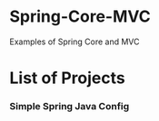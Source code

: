 # Spring-Core-MVC

Examples of Spring Core and MVC

# List of Projects

### Simple Spring Java Config
